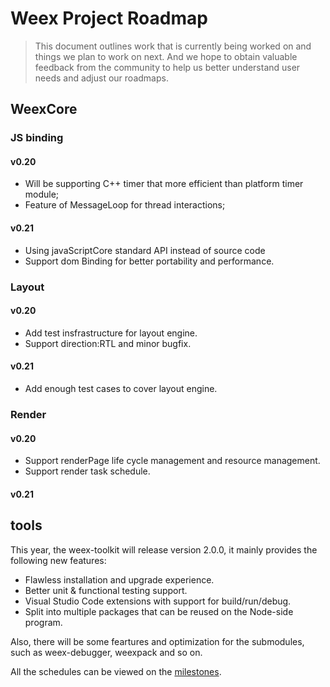 # Weex Project Roadmap

> This document outlines work that is currently being worked on and things we plan to work on next.  And  we hope to obtain valuable feedback from the community to help us better understand user needs and adjust our roadmaps.

## WeexCore
### JS binding
#### v0.20
* Will be supporting C++ timer that more efficient than platform timer module;
* Feature of MessageLoop for thread interactions;
#### v0.21
* Using javaScriptCore standard API instead of source code
* Support dom Binding for better portability and performance.
### Layout
#### v0.20
* Add test insfrastructure for layout engine.
* Support direction:RTL and minor bugfix.
#### v0.21
* Add enough test cases to cover layout engine.
### Render
#### v0.20
* Support renderPage life cycle management and resource management.
* Support render task schedule.
#### v0.21
## tools

This year, the weex-toolkit will release version 2.0.0, it mainly provides the following new features:

- Flawless installation and upgrade experience.
- Better unit & functional testing support.
- Visual Studio Code extensions with support for build/run/debug.
- Split into multiple packages that can be reused on the Node-side program.

Also, there will be some feartures and optimization for the submodules, such as weex-debugger, weexpack and so on. 

All the schedules can be viewed on the [milestones](https://github.com/weexteam/weex-toolkit/milestones).
